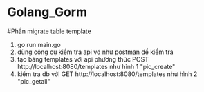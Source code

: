 # Golang_Gorm
#Phần migrate table template
1. go run main.go 
2. dùng công cụ kiểm tra api vd như postman để kiểm tra 
3. tạo bảng templates với api phương thức POST http://localhost:8080/templates như hình 1 "pic_create"
4. kiểm tra db với GET http://localhost:8080/templates như hình 2 "pic_getall"